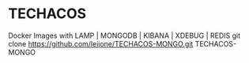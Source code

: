 # TECHACOS
Docker Images with LAMP | MONGODB | KIBANA | XDEBUG | REDIS
git clone https://github.com/leiione/TECHACOS-MONGO.git TECHACOS-MONGO
